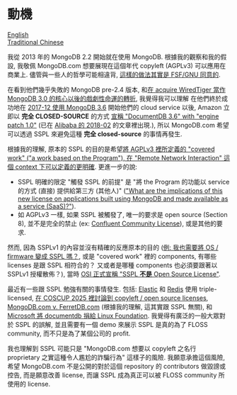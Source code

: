 # 動機

[English](00-Motivation.en.md) \
[Traditional Chinese](00-Motivation.zh-hant.md)

我從 2013 年的 MongoDB 2.2 開始就在使用 MongoDB. 根據我的觀察和我的假設, 我敬佩 MongoDB.com 想要展現在這個年代 copyleft (AGPLv3) 可以應用在商業上. 儘管與一些人的哲學可能相違背, [這樣的做法其實是 FSF/GNU 同意的](https://www.gnu.org/philosophy/selling.zh-tw.html).

在看到他們幾乎失敗的 MongoDB pre-2.4 版本, 和[在 acquire WiredTiger 當作 MongoDB 3.0 的核心以後的戲劇性命運的轉折](https://www.mongodb.com/company/newsroom/press-releases/wired-tiger), 我覺得我可以理解 在他們終於成功地在 [2017-12 使用 MongoDB 3.6](https://github.com/mongodb/mongo/tree/r3.6.0) 開始他們的 cloud service 以後, Amazon 立即以 **完全 CLOSED-SOURCE** 的方式 [宣稱 "DocumentDB 3.6" with "engine patch 1.0"](https://docs.aws.amazon.com/documentdb/latest/developerguide/release-notes.html#release-notes.06-30-2020) (已在 [Alibaba 的 2018-02](https://www.alibabacloud.com/blog/Alibaba-Cloud-Product-Comparison-for-AWS-Professionals_444958) 的文章裡出現.), 所以 MongoDB.com 希望可以透過 SSPL 來避免這種 **完全 closed-source** 的事情再發生.

根據我的理解, 原本的 SSPL 的目的是希望[將 AGPLv3 裡所定義的 "covered work" ("a work based on the Program"), 在 "Remote Network Interaction" 這個 context 下可以定義的更明確](https://lists.opensource.org/pipermail/license-review_lists.opensource.org/2018-December/003863.html). 更進一步的說:
* SSPL 明確的限定 "觸發 SSPL 的前提" 是 "將 the Program 的功能以 service 的方式 (直接) 提供給第三方 (其他人)" (["What are the implications of this new license on applications built using MongoDB and made available as a service (SaaS)?"](https://www.mongodb.com/legal/licensing/server-side-public-license/faq)).
* 如 AGPLv3 一樣, 如果 SSPL 被觸發了, 唯一的要求是 open source (Section 8), 並不是完全的禁止 (ex: [Confluent Community License](https://www.confluent.io/confluent-community-license/)), 或是其他的要求.

然而, 因為 SSPLv1 的內容並沒有精確的反應原本的目的 ([例: 我也需要將 OS / firmware 變成 SSPL 嗎？](https://lists.opensource.org/pipermail/license-review_lists.opensource.org/2018-October/003654.html), 或是 "covered work" 裡的 components, 有哪些 licenses 是跟 SSPL 相符合的？ 又或者是哪種 components 也必須要跟著以 SSPLv1 授權散佈？), 當時 [OSI 正式宣稱 "SSPL **不是** Open Source License"](https://opensource.org/blog/the-sspl-is-not-an-open-source-license).

最近有一些跟 SSPL 勉強有關的事情發生. 包括: [Elastic](https://github.com/elastic/elasticsearch/blob/v8.16.0/LICENSE.txt) 和 [Redis](https://github.com/redis/redis/blob/8.0.1/LICENSE.txt) 使用 triple-licensed, [在 COSCUP 2025 裡討論到 copyleft / open source licenses](https://github.com/lucienchlin/slides/blob/main/2025/20250809-COSCUP2025-Legal_Considerations_for_Open_Source_Program_Office_Collaboration.pdf), [MongoDB.com v. FerretDB.com](https://www.mongodb.com/company/blog/building-for-developers-not-imitators) (根據我的理解, 這其實跟 SSPL 無關), 和 [Microsoft 將 documentdb 捐給 Linux Foundation](https://opensource.microsoft.com/blog/2025/08/25/documentdb-joins-the-linux-foundation/). 我覺得有廣泛的一般大眾對於 SSPL 的誤解, 並且需要有一個 demo 來展示 SSPL 是真的為了 FLOSS community, 而不只是為了某個公司的 profit.

我也理解到 SSPL 可能只是 "MongoDB.com 想要以 copyleft 之名行 proprietary 之實這種令人尷尬的詐騙行為" 這樣子的風險. 我願意承擔這個風險, 希望 MongoDB.com 不是公開的對於這個 repository 的 contributors 做毀謗或控告, 而是願意改善 license, 而讓 SSPL 成為真正可以被 FLOSS community 所使用的 license.
